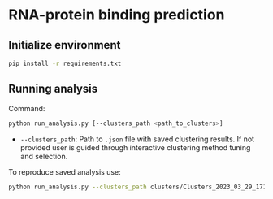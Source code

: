 # RNA-protein binding prediction

## Initialize environment
```bash
pip install -r requirements.txt
```

## Running analysis
Command:

```bash
python run_analysis.py [--clusters_path <path_to_clusters>]
```
* `--clusters_path`: Path to `.json` file with saved clustering results. If not provided user is guided through interactive clustering method tuning and selection.

To reproduce saved analysis use:
```bash
python run_analysis.py --clusters_path clusters/Clusters_2023_03_29_1713.json
```

